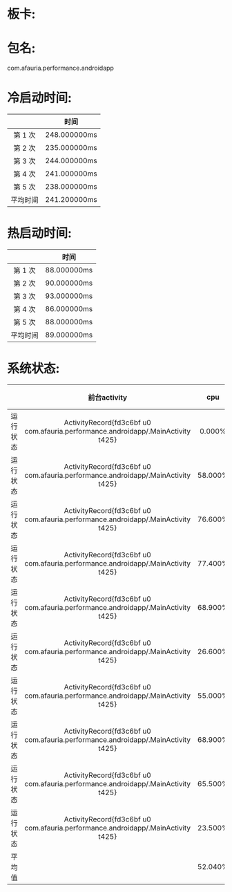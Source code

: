 # 板卡:


# 包名:
com.afauria.performance.androidapp

# 冷启动时间:
||时间|
|:-:|:-:|
|第 1 次| 248.000000ms|
|第 2 次| 235.000000ms|
|第 3 次| 244.000000ms|
|第 4 次| 241.000000ms|
|第 5 次| 238.000000ms|
|平均时间|241.200000ms|

# 热启动时间:
||时间|
|:-:|:-:|
|第 1 次| 88.000000ms|
|第 2 次| 90.000000ms|
|第 3 次| 93.000000ms|
|第 4 次| 86.000000ms|
|第 5 次| 88.000000ms|
|平均时间|89.000000ms|

# 系统状态:
||前台activity|cpu|fps|应用内存|系统总内存|系统使用内存|系统剩余内存|
|:-:|:-:|:-:|:-:|:-:|:-:|:-:|:-:|
|运行状态|ActivityRecord{fd3c6bf u0 com.afauria.performance.androidapp/.MainActivity t425}|0.000%|80.076|59.354M|5666.504M|3489.688M|2711.977M|
|运行状态|ActivityRecord{fd3c6bf u0 com.afauria.performance.androidapp/.MainActivity t425}|58.000%|92.623|62.184M|5666.504M|3468.330M|2705.561M|
|运行状态|ActivityRecord{fd3c6bf u0 com.afauria.performance.androidapp/.MainActivity t425}|76.600%|94.405|61.934M|5666.504M|3521.022M|2727.823M|
|运行状态|ActivityRecord{fd3c6bf u0 com.afauria.performance.androidapp/.MainActivity t425}|77.400%|91.388|61.305M|5666.504M|3472.450M|2728.314M|
|运行状态|ActivityRecord{fd3c6bf u0 com.afauria.performance.androidapp/.MainActivity t425}|68.900%|98.871|62.230M|5666.504M|3513.245M|2723.824M|
|运行状态|ActivityRecord{fd3c6bf u0 com.afauria.performance.androidapp/.MainActivity t425}|26.600%|98.591|61.217M|5666.504M|3574.946M|2691.397M|
|运行状态|ActivityRecord{fd3c6bf u0 com.afauria.performance.androidapp/.MainActivity t425}|55.000%|88.283|62.898M|5666.504M|3529.519M|2735.646M|
|运行状态|ActivityRecord{fd3c6bf u0 com.afauria.performance.androidapp/.MainActivity t425}|68.900%|97.084|62.514M|5666.504M|3434.908M|2722.459M|
|运行状态|ActivityRecord{fd3c6bf u0 com.afauria.performance.androidapp/.MainActivity t425}|65.500%|95.417|62.151M|5666.504M|3494.024M|2726.759M|
|运行状态|ActivityRecord{fd3c6bf u0 com.afauria.performance.androidapp/.MainActivity t425}|23.500%|103.155|62.079M|5666.504M|3580.411M|2695.228M|
|平均值||52.040%|93.989|61.787M|5666.504M|3507.854M|2716.899M|
